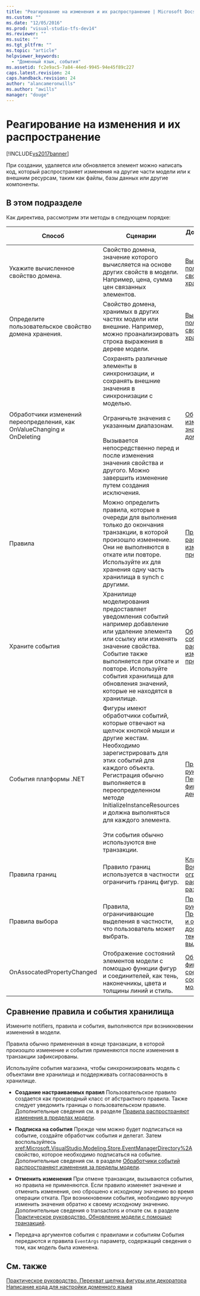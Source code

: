 ```yaml
---
title: "Реагирование на изменения и их распространение | Microsoft Docs"
ms.custom: ""
ms.date: "12/05/2016"
ms.prod: "visual-studio-tfs-dev14"
ms.reviewer: ""
ms.suite: ""
ms.tgt_pltfrm: ""
ms.topic: "article"
helpviewer_keywords: 
  - "Доменный язык, события"
ms.assetid: fc2e9ac5-7a84-44ed-9945-94e45f89c227
caps.latest.revision: 24
caps.handback.revision: 24
author: "alancameronwills"
ms.author: "awills"
manager: "douge"
---
```

# Реагирование на изменения и их распространение
[!INCLUDE[vs2017banner](../code-quality/includes/vs2017banner.md)]

При создании, удаляется или обновляется элемент можно написать код, который распространяет изменения на другие части модели или к внешним ресурсам, таким как файлы, базы данных или другие компоненты.  
  
## В этом подразделе  
 Как директива, рассмотрим эти методы в следующем порядке:  
  
|Способ|Сценарии|Дополнительные сведения|  
|------------|--------------|-----------------------------|  
|Укажите вычисленное свойство домена.|Свойство домена, значение которого вычисляется на основе других свойств в модели.  Например, цена, сумма цен связанных элементов.|[Вычисляемые и пользовательские свойства хранилища](../modeling/calculated-and-custom-storage-properties.md)|  
|Определите пользовательское свойство домена хранения.|Свойство домена, хранимых в других частях модели или внешние.  Например, можно проанализировать строка выражения в дереве модели.|[Вычисляемые и пользовательские свойства хранилища](../modeling/calculated-and-custom-storage-properties.md)|  
|Обработчики изменений переопределения, как OnValueChanging и OnDeleting|Сохранять различные элементы в синхронизации, и сохранять внешние значения в синхронизации с моделью.<br /><br /> Ограничьте значения с указанным диапазонам.<br /><br /> Вызывается непосредственно перед и после изменения значения свойства и другого.  Можно завершить изменение путем создания исключения.|[Обработчики изменений значений свойств доменов](../modeling/domain-property-value-change-handlers.md)|  
|Правила|Можно определить правила, которые в очереди для выполнения только до окончания транзакции, в которой произошло изменение.  Они не выполняются в откате или повторе.  Используйте их для хранения одну часть хранилища в synch с другими.|[Правила распространяют изменения в пределах модели](../modeling/rules-propagate-changes-within-the-model.md)|  
|Храните события|Хранилище моделирования предоставляет уведомления событий например добавление или удаление элемента или ссылку или изменять значение свойства.  Событие также выполняется при откате и повторе.  Используйте события хранилища для обновления значений, которые не находятся в хранилище.|[Обработчики событий распространяют изменения за пределы модели](../modeling/event-handlers-propagate-changes-outside-the-model.md)|  
|События платформы .NET|Фигуры имеют обработчики событий, которые отвечают на щелчок кнопкой мыши и другие жестам.  Необходимо зарегистрировать для этих событий для каждого объекта.  Регистрация обычно выполняется в переопределенном методе InitializeInstanceResources и должна выполняться для каждого элемента.<br /><br /> Эти события обычно используются вне транзакции.|[Практическое руководство. Перехват щелчка фигуры или декоратора](../Topic/How%20to:%20Intercept%20a%20Click%20on%20a%20Shape%20or%20Decorator.md)|  
|Правила границ|Правило границ используется в частности ограничить границ фигур.|[Класс BoundsRules ограничивает расположение и размеры фигур](../modeling/boundsrules-constrain-shape-location-and-size.md)|  
|Правила выбора|Правила, ограничивающие выделения в частности, что пользователь может выбрать.|[Практическое руководство. Предоставление и ограничение доступа к текущему выделению](../modeling/how-to-access-and-constrain-the-current-selection.md)|  
|OnAssocatedPropertyChanged|Отображение состояний элементов модели с помощью функции фигур и соединителей, как тень, наконечникы, цвета и толщины линий и стиль.|[Обновление фигур и соединителей в соответствии с моделью](../modeling/updating-shapes-and-connectors-to-reflect-the-model.md)|  
  
## **Сравнение правила и события хранилища**  
 Измените notifiers, правила и события, выполняются при возникновении изменений в модели.  
  
 Правила обычно примененная в конце транзакции, в которой произошло изменение и события применяются после изменения в транзакции зафиксированы.  
  
 Используйте события магазина, чтобы синхронизировать модель с объектами вне хранилища и поддерживать согласованность в хранилище.  
  
-   **Создание настраиваемых правил** Пользовательское правило создается как производный класс от абстрактного правила.  Также следует уведомить границы о пользовательском правиле.  Дополнительные сведения см. в разделе [Правила распространяют изменения в пределах модели](../modeling/rules-propagate-changes-within-the-model.md).  
  
-   **Подписка на события** Прежде чем можно будет подписаться на событие, создайте обработчик события и делегат.  Затем воспользуйтесь <xref:Microsoft.VisualStudio.Modeling.Store.EventManagerDirectory%2A>свойство, которое необходимо подписаться на событие.  Дополнительные сведения см. в разделе [Обработчики событий распространяют изменения за пределы модели](../modeling/event-handlers-propagate-changes-outside-the-model.md).  
  
-   **Отменить изменения** При отмене транзакции, вызываются события, но правила не применяются.  Если правило изменяет значение и отменить изменения, оно сброшено к исходному значению во время операции отката.  При возникновении события, необходимо вручную изменить значения обратно к своему исходному значению.  Дополнительные сведения о transactons и откате см. в разделе [Практическое руководство. Обновление модели с помощью транзакций](../modeling/how-to-use-transactions-to-update-the-model.md).  
  
-   Передача аргументов события с правилами и событиям   События передаются и правила `EventArgs` параметр, содержащий сведения о том, как модель была изменена.  
  
## См. также  
 [Практическое руководство. Перехват щелчка фигуры или декоратора](../Topic/How%20to:%20Intercept%20a%20Click%20on%20a%20Shape%20or%20Decorator.md)   
 [Написание кода для настройки доменного языка](../modeling/writing-code-to-customise-a-domain-specific-language.md)